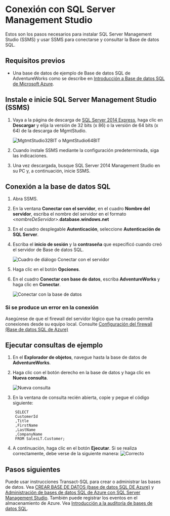 <properties
	urlDisplayName="How to connect to an Azure SQL database using SSMS"
	pageTitle="Conexión a una base de datos SQL de Azure mediante SSMS" metaKeywords=""
	description="Aprenda a establecer una conexión a una base de datos SQL de Azure mediante SSMS."
	metaCanonical=""
	services="sql-database"
	documentationCenter=""
	title="How to connect to an Azure SQL database using SSMS"
	authors="sidneyh" solutions=""
	manager="jhubbard" editor="" />

<tags
	ms.service="sql-database"
	ms.workload="data-management"
	ms.tgt_pltfrm="na"
	ms.devlang="na"
	ms.topic="get-started-article" 
	ms.date="07/15/2015"
	ms.author="sidneyh" />

# Conexión con SQL Server Management Studio

Estos son los pasos necesarios para instalar SQL Server Management Studio (SSMS) y usar SSMS para conectarse y consultar la Base de datos SQL.

## Requisitos previos
* Una base de datos de ejemplo de Base de datos SQL de AdventureWorks como se describe en [Introducción a Base de datos SQL de Microsoft Azure](sql-database-get-started.md).

## Instale e inicie SQL Server Management Studio (SSMS)
1. Vaya a la página de descarga de [SQL Server 2014 Express](http://www.microsoft.com/download/details.aspx?id=42299), haga clic en **Descargar** y elija la versión de 32 bits (x 86) o la versión de 64 bits (x 64) de la descarga de MgmtStudio.

	![MgtmtStudio32BIT o MgmtStudio64BIT][1]
2.	Cuando instale SSMS mediante la configuración predeterminada, siga las indicaciones.
3.	Una vez descargada, busque SQL Server 2014 Management Studio en su PC y, a continuación, inicie SSMS.


## Conexión a la base de datos SQL
1. Abra SSMS.
2. En la ventana **Conectar con el servidor**, en el cuadro **Nombre del servidor**, escriba el nombre del servidor en el formato *&lt;nombreDeServidor>*.**database.windows.net**
3. En el cuadro desplegable **Autenticación**, seleccione **Autenticación de SQL Server**.
4. Escriba el **inicio de sesión** y la **contraseña** que especificó cuando creó el servidor de Base de datos SQL.

	![Cuadro de diálogo Conectar con el servidor][2]
5. Haga clic en el botón **Opciones**.
6. En el cuadro **Conectar con base de datos**, escriba **AdventureWorks** y haga clic en **Conectar**.

	![Conectar con la base de datos][3]

### Si se produce un error en la conexión
Asegúrese de que el firewall del servidor lógico que ha creado permita conexiones desde su equipo local. Consulte [Configuración del firewall (Base de datos SQL de Azure)](https://msdn.microsoft.com/library/azure/jj553530.aspx)

## Ejecutar consultas de ejemplo

1. En el **Explorador de objetos**, navegue hasta la base de datos de **AdventureWorks**.
2. Haga clic con el botón derecho en la base de datos y haga clic en **Nueva consulta**.

	![Nueva consulta][4]
3. En la ventana de consulta recién abierta, copie y pegue el código siguiente:

		SELECT 
		CustomerId
		,Title
		,FirstName
		,LastName
		,CompanyName
		FROM SalesLT.Customer;

4. A continuación, haga clic en el botón **Ejecutar**. Si se realiza correctamente, debe verse de la siguiente manera: ![Correcto][5]


## Pasos siguientes
Puede usar instrucciones Transact-SQL para crear o administrar las bases de datos. Vea [CREAR BASE DE DATOS (base de datos SQL DE Azure)](https://msdn.microsoft.com/library/dn268335.aspx) y [Administración de bases de datos SQL de Azure con SQL Server Management Studio](sql-database-manage-azure-ssms.md). También puede registrar los eventos en el almacenamiento de Azure. Vea [Introducción a la auditoría de bases de datos SQL](sql-database-auditing-get-started.md).

<!--Image references-->

[1]: ./media/sql-database-connect-to-database/1-download.png
[2]: ./media/sql-database-connect-to-database/2-connect.png
[3]: ./media/sql-database-connect-to-database/3-connect-to-database.png
[4]: ./media/sql-database-connect-to-database/4-run-query.png
[5]: ./media/sql-database-connect-to-database/5-success.png
 

<!---HONumber=August15_HO6-->